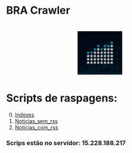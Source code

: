 # BRA Crawler

<h1 align="center">
  <img src="./bra1.png" alt="Swift Logo" width="120">
</h1>

# Scripts de raspagens:
0. [Indexes](teste1/README.md)
1. [Noticias_sem_rss](teste2/README.md)
2. [Noticias_com_rss](teste3/README.md)


### Scrips estão no servidor: 15.228.188.217
